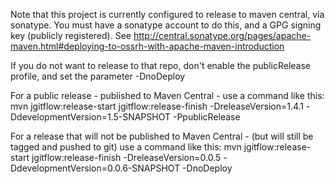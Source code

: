 Note that this project is currently configured to release to maven central, via sonatype.  You must have a sonatype account to do this, and 
a GPG signing key (publicly registered).  See http://central.sonatype.org/pages/apache-maven.html#deploying-to-ossrh-with-apache-maven-introduction

If you do not want to release to that repo, don't enable the publicRelease profile, and set the parameter -DnoDeploy

For a public release - published to Maven Central - use a command like this:
mvn jgitflow:release-start jgitflow:release-finish -DreleaseVersion=1.4.1 -DdevelopmentVersion=1.5-SNAPSHOT -PpublicRelease


For a release that will not be published to Maven Central - (but will still be tagged and pushed to git) use a command like this:
mvn jgitflow:release-start jgitflow:release-finish -DreleaseVersion=0.0.5 -DdevelopmentVersion=0.0.6-SNAPSHOT -DnoDeploy

